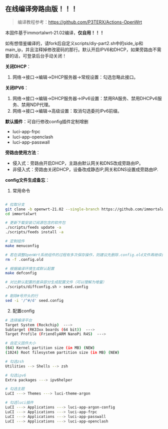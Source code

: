 ## 在线编译旁路由版！！！
>编译教程参考：https://github.com/P3TERX/Actions-OpenWrt

本固件基于immortalwrt-21.02编译，**仅自用！！！**

如有想借鉴编译的，请fork后自定义scripts/diy-part2.sh中的side_ip和main_ip，并且注释掉修改密码的那行。默认开启IPV6和DHCP，如果旁路由不需要的话，可登录后台手动关闭！

**关闭DHCP**：
1. 网络->接口->编辑->DHCP服务器->常规设置：勾选忽略此接口。

**关闭IPV6**：
1. 网络->接口->编辑->DHCP服务器->IPv6设置：禁用RA服务、禁用DHCPv6服务、禁用NDP代理。
2. 网络->接口->编辑->高级设置：取消勾选委托IPv6前缀。

**默认插件**：可自行修改config插件定制增删
* luci-app-frpc
* luci-app-openclash
* luci-app-passwall

**旁路由使用方法**：
* 侵入式：旁路由开启DHCP，主路由默认网关和DNS改成旁路由IP。
* 非侵入式：旁路由关闭DHCP，设备改成静态IP,网关和DNS设置成旁路由IP.

**config文件生成备忘**：
1. 常用命令
```bash

# 拉取分支
git clone -b openwrt-21.02 --single-branch https://github.com/immortalwrt/immortalwrt
cd immortalwrt

# 更新下载安装订阅源包含的软件包
./scripts/feeds update -a
./scripts/feeds install -a 

# 定制组件
make menuconfig

# 若在调整OpenWrt系统组件的过程有多次保存操作，则建议先删除.config.old文件再继续操作
rm -f .config.old

# 根据编译环境生成默认配置
make defconfig

# 对比默认配置的差异部分生成配置文件（可以理解为增量）
./scripts/diffconfig.sh > seed.config

# 剔除#号开头的行
sed -i '/^#/d' seed.config

```
2. 配置config
```bash
# 选择编译平台
Target System (Rockchip)  --->
Subtarget (RK33xx boards (64 bit))  --->
Target Profile (FriendlyARM NanoPi R4S)  --->

# 自定义固件大小
(64) Kernel partition size (in MB) (NEW)
(1024) Root filesystem partition size (in MB) (NEW)

# 勾选zsh
Utilities --> Shells --> zsh

# 勾选ipv6
Extra packages ---> ipv6helper

# 勾选主题
LuCI ---> Themes ---> luci-theme-argon

# 勾选luci插件
LuCI ---> Applications ---> luci-app-argon-config
LuCI ---> Applications ---> luci-app-frpc
LuCI ---> Applications ---> luci-app-passwall
LuCI ---> Applications ---> luci-app-openclash
